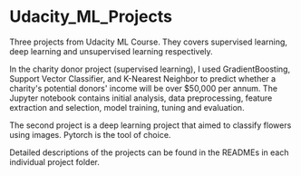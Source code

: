 # Udacity_ML_Projects
Three projects from Udacity ML Course. They covers supervised learning, deep learning and unsupervised learning respectively. 

In the charity donor project (supervised learning), I used GradientBoosting, Support Vector Classifier, and K-Nearest Neighbor to predict whether a charity's potential donors' income will be over $50,000 per annum. The Jupyter notebook contains initial analysis, data preprocessing, feature extraction and selection, model training, tuning and evaluation. 

The second project is a deep learning project that aimed to classify flowers using images. Pytorch is the tool of choice. 

Detailed descriptions of the projects can be found in the READMEs in each individual project folder. 
